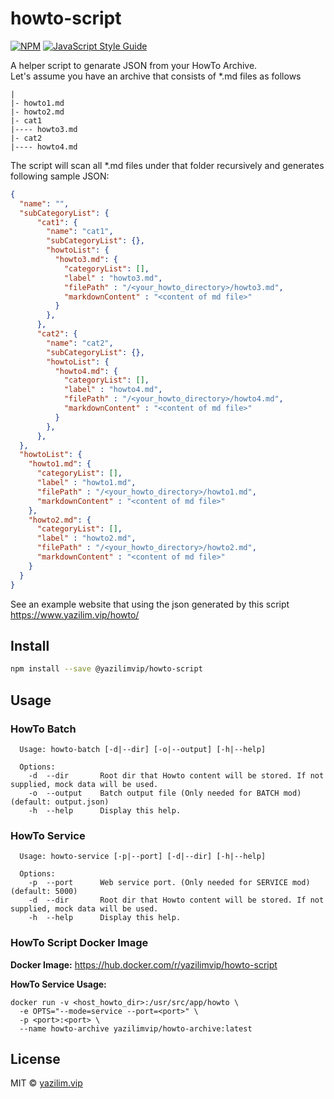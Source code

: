 # howto-script

[![NPM](https://img.shields.io/npm/v/@yazilimvip/howto-script.svg)](https://www.npmjs.com/package/@yazilimvip/howto-script) [![JavaScript Style Guide](https://img.shields.io/badge/code_style-typescript-brightgreen.svg)](https://standardjs.com)


A helper script to genarate JSON from your HowTo Archive. \
Let's assume you have an archive that consists of *.md files as follows

```
|
|- howto1.md
|- howto2.md
|- cat1
|---- howto3.md
|- cat2
|---- howto4.md
```

The script will scan all *.md files under that folder recursively and generates following sample JSON:

```json
{
  "name": "",
  "subCategoryList": { 
      "cat1": {
        "name": "cat1",
        "subCategoryList": {},
        "howtoList": { 
          "howto3.md": {
            "categoryList": [],
            "label" : "howto3.md",
            "filePath" : "/<your_howto_directory>/howto3.md",
            "markdownContent" : "<content of md file>"
          }
        },
      },
      "cat2": {
        "name": "cat2",
        "subCategoryList": {},
        "howtoList": { 
          "howto4.md": {
            "categoryList": [],
            "label" : "howto4.md",
            "filePath" : "/<your_howto_directory>/howto4.md",
            "markdownContent" : "<content of md file>"
          }
        },
      },
  },
  "howtoList": { 
    "howto1.md": {
      "categoryList": [],
      "label" : "howto1.md",
      "filePath" : "/<your_howto_directory>/howto1.md",
      "markdownContent" : "<content of md file>"
    },
    "howto2.md": {
      "categoryList": [],
      "label" : "howto2.md",
      "filePath" : "/<your_howto_directory>/howto2.md",
      "markdownContent" : "<content of md file>"
    }
  }
}
```

See an example website that using the json generated by this script \
https://www.yazilim.vip/howto/

## Install

```bash
npm install --save @yazilimvip/howto-script
```

## Usage
### HowTo Batch
```
  Usage: howto-batch [-d|--dir] [-o|--output] [-h|--help]   

  Options:
    -d  --dir       Root dir that Howto content will be stored. If not supplied, mock data will be used.
    -o  --output    Batch output file (Only needed for BATCH mod) (default: output.json)
    -h  --help      Display this help.
```

### HowTo Service
```
  Usage: howto-service [-p|--port] [-d|--dir] [-h|--help]   

  Options:
    -p  --port      Web service port. (Only needed for SERVICE mod) (default: 5000)
    -d  --dir       Root dir that Howto content will be stored. If not supplied, mock data will be used.
    -h  --help      Display this help.
```

### HowTo Script Docker Image

**Docker Image:** https://hub.docker.com/r/yazilimvip/howto-script

**HowTo Service Usage:**
```
docker run -v <host_howto_dir>:/usr/src/app/howto \
  -e OPTS="--mode=service --port=<port>" \
  -p <port>:<port> \
  --name howto-archive yazilimvip/howto-archive:latest
```

## License
MIT © [yazilim.vip](https://www.yazilim.vip)
